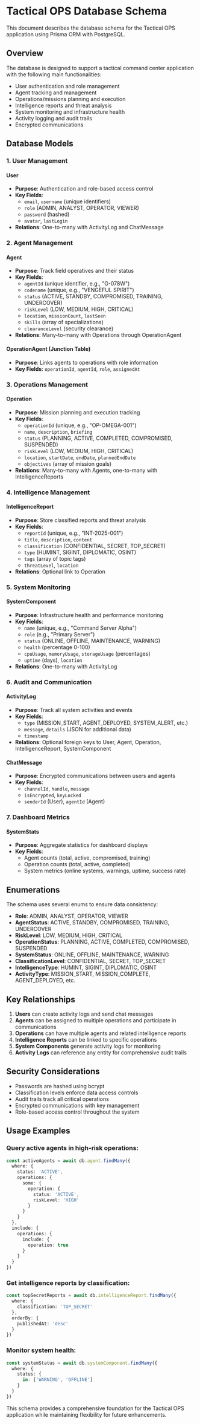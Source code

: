 # Tactical OPS Database Schema

This document describes the database schema for the Tactical OPS application using Prisma ORM with PostgreSQL.

## Overview

The database is designed to support a tactical command center application with the following main functionalities:
- User authentication and role management
- Agent tracking and management
- Operations/missions planning and execution
- Intelligence reports and threat analysis
- System monitoring and infrastructure health
- Activity logging and audit trails
- Encrypted communications

## Database Models

### 1. User Management

#### User
- **Purpose**: Authentication and role-based access control
- **Key Fields**: 
  - `email`, `username` (unique identifiers)
  - `role` (ADMIN, ANALYST, OPERATOR, VIEWER)
  - `password` (hashed)
  - `avatar`, `lastLogin`
- **Relations**: One-to-many with ActivityLog and ChatMessage

### 2. Agent Management

#### Agent
- **Purpose**: Track field operatives and their status
- **Key Fields**:
  - `agentId` (unique identifier, e.g., "G-078W")
  - `codename` (unique, e.g., "VENGEFUL SPIRIT")
  - `status` (ACTIVE, STANDBY, COMPROMISED, TRAINING, UNDERCOVER)
  - `riskLevel` (LOW, MEDIUM, HIGH, CRITICAL)
  - `location`, `missionCount`, `lastSeen`
  - `skills` (array of specializations)
  - `clearanceLevel` (security clearance)
- **Relations**: Many-to-many with Operations through OperationAgent

#### OperationAgent (Junction Table)
- **Purpose**: Links agents to operations with role information
- **Key Fields**: `operationId`, `agentId`, `role`, `assignedAt`

### 3. Operations Management

#### Operation
- **Purpose**: Mission planning and execution tracking
- **Key Fields**:
  - `operationId` (unique, e.g., "OP-OMEGA-001")
  - `name`, `description`, `briefing`
  - `status` (PLANNING, ACTIVE, COMPLETED, COMPROMISED, SUSPENDED)
  - `riskLevel` (LOW, MEDIUM, HIGH, CRITICAL)
  - `location`, `startDate`, `endDate`, `plannedEndDate`
  - `objectives` (array of mission goals)
- **Relations**: Many-to-many with Agents, one-to-many with IntelligenceReports

### 4. Intelligence Management

#### IntelligenceReport
- **Purpose**: Store classified reports and threat analysis
- **Key Fields**:
  - `reportId` (unique, e.g., "INT-2025-001")
  - `title`, `description`, `content`
  - `classification` (CONFIDENTIAL, SECRET, TOP_SECRET)
  - `type` (HUMINT, SIGINT, DIPLOMATIC, OSINT)
  - `tags` (array of topic tags)
  - `threatLevel`, `location`
- **Relations**: Optional link to Operation

### 5. System Monitoring

#### SystemComponent
- **Purpose**: Infrastructure health and performance monitoring
- **Key Fields**:
  - `name` (unique, e.g., "Command Server Alpha")
  - `role` (e.g., "Primary Server")
  - `status` (ONLINE, OFFLINE, MAINTENANCE, WARNING)
  - `health` (percentage 0-100)
  - `cpuUsage`, `memoryUsage`, `storageUsage` (percentages)
  - `uptime` (days), `location`
- **Relations**: One-to-many with ActivityLog

### 6. Audit and Communication

#### ActivityLog
- **Purpose**: Track all system activities and events
- **Key Fields**:
  - `type` (MISSION_START, AGENT_DEPLOYED, SYSTEM_ALERT, etc.)
  - `message`, `details` (JSON for additional data)
  - `timestamp`
- **Relations**: Optional foreign keys to User, Agent, Operation, IntelligenceReport, SystemComponent

#### ChatMessage
- **Purpose**: Encrypted communications between users and agents
- **Key Fields**:
  - `channelId`, `handle`, `message`
  - `isEncrypted`, `keyLocked`
  - `senderId` (User), `agentId` (Agent)

### 7. Dashboard Metrics

#### SystemStats
- **Purpose**: Aggregate statistics for dashboard displays
- **Key Fields**:
  - Agent counts (total, active, compromised, training)
  - Operation counts (total, active, completed)
  - System metrics (online systems, warnings, uptime, success rate)

## Enumerations

The schema uses several enums to ensure data consistency:

- **Role**: ADMIN, ANALYST, OPERATOR, VIEWER
- **AgentStatus**: ACTIVE, STANDBY, COMPROMISED, TRAINING, UNDERCOVER
- **RiskLevel**: LOW, MEDIUM, HIGH, CRITICAL
- **OperationStatus**: PLANNING, ACTIVE, COMPLETED, COMPROMISED, SUSPENDED
- **SystemStatus**: ONLINE, OFFLINE, MAINTENANCE, WARNING
- **ClassificationLevel**: CONFIDENTIAL, SECRET, TOP_SECRET
- **IntelligenceType**: HUMINT, SIGINT, DIPLOMATIC, OSINT
- **ActivityType**: MISSION_START, MISSION_COMPLETE, AGENT_DEPLOYED, etc.

## Key Relationships

1. **Users** can create activity logs and send chat messages
2. **Agents** can be assigned to multiple operations and participate in communications
3. **Operations** can have multiple agents and related intelligence reports
4. **Intelligence Reports** can be linked to specific operations
5. **System Components** generate activity logs for monitoring
6. **Activity Logs** can reference any entity for comprehensive audit trails

## Security Considerations

- Passwords are hashed using bcrypt
- Classification levels enforce data access controls
- Audit trails track all critical operations
- Encrypted communications with key management
- Role-based access control throughout the system

## Usage Examples

### Query active agents in high-risk operations:
```typescript
const activeAgents = await db.agent.findMany({
  where: {
    status: 'ACTIVE',
    operations: {
      some: {
        operation: {
          status: 'ACTIVE',
          riskLevel: 'HIGH'
        }
      }
    }
  },
  include: {
    operations: {
      include: {
        operation: true
      }
    }
  }
})
```

### Get intelligence reports by classification:
```typescript
const topSecretReports = await db.intelligenceReport.findMany({
  where: {
    classification: 'TOP_SECRET'
  },
  orderBy: {
    publishedAt: 'desc'
  }
})
```

### Monitor system health:
```typescript
const systemStatus = await db.systemComponent.findMany({
  where: {
    status: {
      in: ['WARNING', 'OFFLINE']
    }
  }
})
```

This schema provides a comprehensive foundation for the Tactical OPS application while maintaining flexibility for future enhancements.
